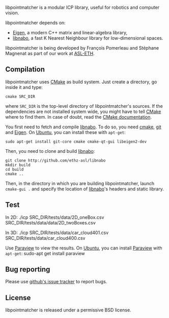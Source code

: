 libpointmatcher is a modular ICP library, useful for robotics and computer vision.

libpointmatcher depends on:

 * [Eigen], a modern C++ matrix and linear-algebra library,
 * [libnabo], a fast K Nearest Neighbour library for low-dimensional spaces.
 
libpointmatcher is being developed by François Pomerleau and Stéphane Magnenat as part of our work at [ASL-ETH](http://www.asl.ethz.ch).


Compilation
-----------

libpointmatcher uses [CMake] as build system.
Just create a directory, go inside it and type:

	cmake SRC_DIR
    
where `SRC_DIR` is the top-level directory of libpointmatcher's sources.
If the dependencies are not installed system wide, you might have to tell [CMake] where to find them.
In case of doubt, read the [CMake documentation].

You first need to fetch and compile [libnabo].
To do so, you need [cmake], [git] and [Eigen].
On [Ubuntu], you can install these with `apt-get`:

	sudo apt-get install git-core cmake cmake-qt-gui libeigen2-dev

Then, you need to clone and build [libnabo]:

	git clone http://github.com/ethz-asl/libnabo
	mkdir build
	cd build
	cmake ..

Then, in the directory in which you are building libpointmatcher, launch `cmake-gui .` and specify the location of [libnabo]'s headers and static library.


Test
----

In 2D:
	./icp SRC_DIR/tests/data/2D_oneBox.csv SRC_DIR/tests/data/data/2D_twoBoxes.csv

In 3D:
	./icp SRC_DIR/tests/data/car_cloud401.csv SRC_DIR/tests/data/car_cloud400.csv

Use [Paraview] to view the results.
On [Ubuntu], you can install [Paraview] with `apt-get`:
	sudo-apt get install paraview


Bug reporting
-------------

Please use [github's issue tracker](http://github.com/ethz-asl/libpointmatcher/issues) to report bugs.


License
-------

libpointmatcher is released under a permissive BSD license.

[Ubuntu]: http://www.ubuntu.com
[CMake]: http://www.cmake.org
[CMake documentation]: http://www.cmake.org/cmake/help/cmake2.6docs.html
[git]: http://git-scm.com
[Eigen]: http://eigen.tuxfamily.org
[libnabo]: http://github.com/ethz-asl/libnabo
[Paraview]: http://www.paraview.org/
